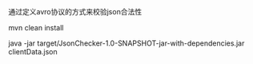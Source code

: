 通过定义avro协议的方式来校验json合法性

mvn clean install

java -jar target/JsonChecker-1.0-SNAPSHOT-jar-with-dependencies.jar clientData.json